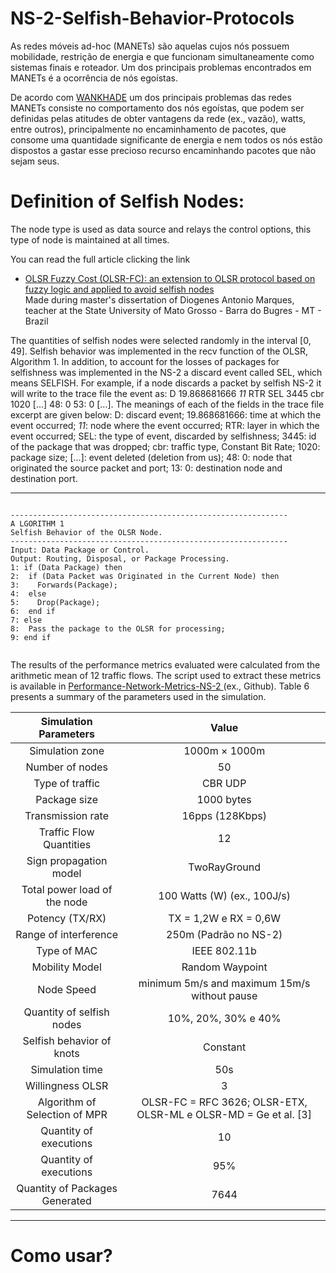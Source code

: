 # NS-2-Selfish-Behavior-Protocols
As redes móveis ad-hoc (MANETs) são aquelas cujos nós possuem mobilidade, restrição de energia
e que funcionam simultaneamente como sistemas finais e roteador. Um dos principais problemas encontrados
em MANETs é a ocorrência de nós egoístas.

De acordo com [WANKHADE](https://pdfs.semanticscholar.org/41e2/a539eb1e96cc6a150e92c8614705cd1c9b2f.pdf) um dos principais problemas das redes MANETs consiste no comportamento dos nós egoístas, que podem ser definidas pelas atitudes de obter vantagens da rede (ex., vazão), watts, entre outros), principalmente no encaminhamento de pacotes, que consome uma quantidade significante de energia e nem todos os nós estão dispostos a gastar esse precioso recurso encaminhando pacotes que não sejam seus.



# Definition of Selfish Nodes:
The node type is used as data source and relays the control options, this type of node is maintained at all times.

You can read the full article clicking the link 
* [OLSR Fuzzy Cost (OLSR-FC): an extension to OLSR protocol based on fuzzy logic and applied to avoid selfish nodes](https://github.com/dioxfile/NS-2-Selfish-Behavior-Protocols/raw/master/86380-376997-1-PB.pdf)</br>
Made during master's dissertation of Diogenes Antonio Marques, teacher at the State University of Mato Grosso - Barra do Bugres - MT - Brazil 

The quantities of selfish nodes were selected randomly in the interval [0, 49]. Selfish behavior was implemented in the recv function of the OLSR, Algorithm 1. In addition, to account for the losses of packages for selfishness was implemented in the NS-2 a discard event called SEL, which means SELFISH. For example, if a node discards a packet by selfish NS-2 it will write to the trace file the event as: D 19.868681666 _11_ RTR SEL 3445 cbr 1020 [...] 48: 0 53: 0 [...]. The meanings of each of the fields in the trace file excerpt are given below: D: discard event; 19.868681666: time at which the event occurred; _11_: node where the event occurred; RTR: layer in which the event occurred; SEL: the type of event, discarded by selfishness; 3445: id of the package that was dropped; cbr: traffic type, Constant Bit Rate; 1020: package size; [...]: event deleted (deletion from us); 48: 0: node that originated the source packet and port; 13: 0: destination node and destination port.

---
<p>
  <pre><code>
--------------------------------------------------------------
A LGORITHM 1
Selfish Behavior of the OLSR Node.
--------------------------------------------------------------
Input: Data Package or Control.
Output: Routing, Disposal, or Package Processing.
1: if (Data Package) then
2:  if (Data Packet was Originated in the Current Node) then
3:    Forwards(Package);
4:  else
5:    Drop(Package);
6:  end if
7: else
8:  Pass the package to the OLSR for processing;
9: end if
  </code></pre>
</p>

The results of the performance metrics evaluated were calculated from the arithmetic mean of 12 traffic flows. The script used to extract these metrics is available in [Performance-Network-Metrics-NS-2
](https://github.com/dioxfile/Performance-Network-Metrics-NS-2) (ex., Github). Table 6 presents a summary of the parameters used in the simulation.




| Simulation Parameters            | Value                                                         |
|:--------------------------------:|:-------------------------------------------------------------:|
|Simulation zone                   |1000m × 1000m                                                  |
|Number of nodes                   |50                                                             |
|Type of traffic                   |CBR UDP                                                        |
|Package size                      |1000 bytes                                                     |     
|Transmission rate                 |16pps (128Kbps)                                                |
|Traffic Flow Quantities           |12                                                             |     
|Sign propagation model            |TwoRayGround                                                   |
|Total power load of the node      |100 Watts (W) (ex., 100J/s)                                    |
|Potency (TX/RX)                   |TX = 1,2W e RX = 0,6W                                          |
|Range of interference             |250m (Padrão no NS-2)                                          |
|Type of MAC                       |IEEE 802.11b                                                   |
|Mobility Model                    |Random Waypoint                                                |
|Node Speed                        |minimum 5m/s and maximum 15m/s without pause                   |  
|Quantity of selfish nodes         |10%, 20%, 30% e 40%                                            |    
|Selfish behavior of knots         |Constant                                                       |
|Simulation time                   |50s                                                            |
|Willingness OLSR                  |3                                                              |
|Algorithm of Selection of MPR     |OLSR-FC = RFC 3626; OLSR-ETX, OLSR-ML e OLSR-MD = Ge et al. [3]| 
|Quantity of executions            |10                                                             |
|Quantity of executions            |95%                                                            |
|Quantity of Packages Generated    |7644                                                           |

---













# Como usar?
